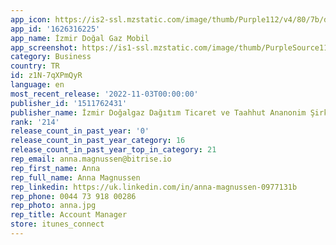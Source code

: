 ```yaml
---
app_icon: https://is2-ssl.mzstatic.com/image/thumb/Purple112/v4/80/7b/d8/807bd8d6-541e-a0dd-f33b-aaa898163c9c/AppIcons-1x_U007emarketing-0-7-0-85-220.png/1024x1024bb.png
app_id: '1626316225'
app_name: İzmir Doğal Gaz Mobil
app_screenshot: https://is1-ssl.mzstatic.com/image/thumb/PurpleSource112/v4/5a/9e/d5/5a9ed52d-f164-1d08-b0e7-07c92c231b0f/13371821-33d4-479b-b1ad-3f27cd6b4dd3_Simulator_Screen_Shot_-_iPhone_11_Pro_Max_-_2022-05-26_at_16.22.51.png/1242x2688bb.png
category: Business
country: TR
id: z1N-7qXPmQyR
language: en
most_recent_release: '2022-11-03T00:00:00'
publisher_id: '1511762431'
publisher_name: İzmir Doğalgaz Dağıtım Ticaret ve Taahhut Ananonim Şirketi
rank: '214'
release_count_in_past_year: '0'
release_count_in_past_year_category: 16
release_count_in_past_year_top_in_category: 21
rep_email: anna.magnussen@bitrise.io
rep_first_name: Anna
rep_full_name: Anna Magnussen
rep_linkedin: https://uk.linkedin.com/in/anna-magnussen-0977131b
rep_phone: 0044 73 918 00286
rep_photo: anna.jpg
rep_title: Account Manager
store: itunes_connect
---
```

